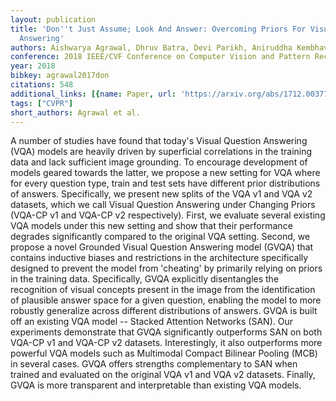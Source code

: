 ```yaml
---
layout: publication
title: 'Don''t Just Assume; Look And Answer: Overcoming Priors For Visual Question
  Answering'
authors: Aishwarya Agrawal, Dhruv Batra, Devi Parikh, Aniruddha Kembhavi
conference: 2018 IEEE/CVF Conference on Computer Vision and Pattern Recognition
year: 2018
bibkey: agrawal2017don
citations: 548
additional_links: [{name: Paper, url: 'https://arxiv.org/abs/1712.00377'}]
tags: ["CVPR"]
short_authors: Agrawal et al.
---
```

A number of studies have found that today's Visual Question Answering (VQA)
models are heavily driven by superficial correlations in the training data and
lack sufficient image grounding. To encourage development of models geared
towards the latter, we propose a new setting for VQA where for every question
type, train and test sets have different prior distributions of answers.
Specifically, we present new splits of the VQA v1 and VQA v2 datasets, which we
call Visual Question Answering under Changing Priors (VQA-CP v1 and VQA-CP v2
respectively). First, we evaluate several existing VQA models under this new
setting and show that their performance degrades significantly compared to the
original VQA setting. Second, we propose a novel Grounded Visual Question
Answering model (GVQA) that contains inductive biases and restrictions in the
architecture specifically designed to prevent the model from 'cheating' by
primarily relying on priors in the training data. Specifically, GVQA explicitly
disentangles the recognition of visual concepts present in the image from the
identification of plausible answer space for a given question, enabling the
model to more robustly generalize across different distributions of answers.
GVQA is built off an existing VQA model -- Stacked Attention Networks (SAN).
Our experiments demonstrate that GVQA significantly outperforms SAN on both
VQA-CP v1 and VQA-CP v2 datasets. Interestingly, it also outperforms more
powerful VQA models such as Multimodal Compact Bilinear Pooling (MCB) in
several cases. GVQA offers strengths complementary to SAN when trained and
evaluated on the original VQA v1 and VQA v2 datasets. Finally, GVQA is more
transparent and interpretable than existing VQA models.